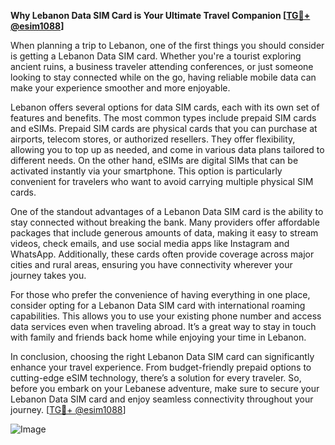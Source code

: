 **Why Lebanon Data SIM Card is Your Ultimate Travel Companion [[TG💪+ @esim1088](https://t.me/s/esim1088)]**

When planning a trip to Lebanon, one of the first things you should consider is getting a Lebanon Data SIM card. Whether you're a tourist exploring ancient ruins, a business traveler attending conferences, or just someone looking to stay connected while on the go, having reliable mobile data can make your experience smoother and more enjoyable.

Lebanon offers several options for data SIM cards, each with its own set of features and benefits. The most common types include prepaid SIM cards and eSIMs. Prepaid SIM cards are physical cards that you can purchase at airports, telecom stores, or authorized resellers. They offer flexibility, allowing you to top up as needed, and come in various data plans tailored to different needs. On the other hand, eSIMs are digital SIMs that can be activated instantly via your smartphone. This option is particularly convenient for travelers who want to avoid carrying multiple physical SIM cards.

One of the standout advantages of a Lebanon Data SIM card is the ability to stay connected without breaking the bank. Many providers offer affordable packages that include generous amounts of data, making it easy to stream videos, check emails, and use social media apps like Instagram and WhatsApp. Additionally, these cards often provide coverage across major cities and rural areas, ensuring you have connectivity wherever your journey takes you.

For those who prefer the convenience of having everything in one place, consider opting for a Lebanon Data SIM card with international roaming capabilities. This allows you to use your existing phone number and access data services even when traveling abroad. It’s a great way to stay in touch with family and friends back home while enjoying your time in Lebanon.

In conclusion, choosing the right Lebanon Data SIM card can significantly enhance your travel experience. From budget-friendly prepaid options to cutting-edge eSIM technology, there’s a solution for every traveler. So, before you embark on your Lebanese adventure, make sure to secure your Lebanon Data SIM card and enjoy seamless connectivity throughout your journey. [[TG💪+ @esim1088](https://t.me/s/esim1088)]

![Image](https://i.postimg.cc/Y0z9fWf4/image.png)